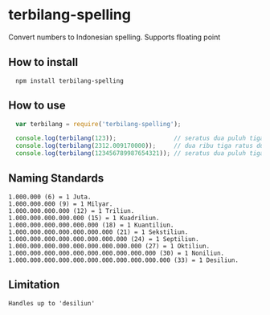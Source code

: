 # terbilang-spelling
Convert numbers to Indonesian spelling.
Supports floating point

## How to install
```shell
  npm install terbilang-spelling 
```

## How to use
```js
  var terbilang = require('terbilang-spelling');

  console.log(terbilang(123));                // seratus dua puluh tiga
  console.log(terbilang(2312.009170000));     // dua ribu tiga ratus dua belas koma nol nol sembilan satu tujuh
  console.log(terbilang(123456789987654321)); // seratus dua puluh tiga kuadriliun empat ratus lima puluh enam triliun tujuh ratus delapan puluh sembilan miliar sembilan ratus delapan puluh tujuh juta enam ratus lima puluh empat ribu tiga ratus dua puluh
```

## Naming Standards
```
1.000.000 (6) = 1 Juta.
1.000.000.000 (9) = 1 Milyar.
1.000.000.000.000 (12) = 1 Triliun.
1.000.000.000.000.000 (15) = 1 Kuadriliun.
1.000.000.000.000.000.000 (18) = 1 Kuantiliun.
1.000.000.000.000.000.000.000 (21) = 1 Sekstiliun.
1.000.000.000.000.000.000.000.000 (24) = 1 Septiliun.
1.000.000.000.000.000.000.000.000.000 (27) = 1 Oktiliun.
1.000.000.000.000.000.000.000.000.000.000 (30) = 1 Noniliun.
1.000.000.000.000.000.000.000.000.000.000.000 (33) = 1 Desiliun.
```

## Limitation
```
Handles up to 'desiliun'
```

